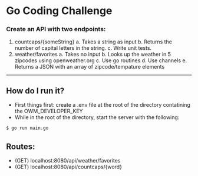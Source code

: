 # Go Coding Challenge

### Create an API with two endpoints:
1. countcaps/{someString}
    a. Takes a string as input
    b. Returns the number of capital letters in the string.
    c. Write unit tests.
 2. weather/favorites
    a.  Takes no input
    b. Looks up the weather in 5 zipcodes using openweather.org
    c. Use go routines
    d. Use channels
    e. Returns a JSON with an array of zipcode/tempature elements
___
## How do I run it?

  - First things first: create a .env file at the root of the directory contatining the OWM_DEVELOPER_KEY
  - While in the root of the directory, start the server with the following:
```sh
$ go run main.go
```

## Routes:
* (GET) localhost:8080/api/weather/favorites
* (GET) localhost:8080/api/countcaps/{word}
